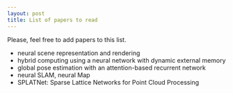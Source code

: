 ```yaml
---
layout: post
title: List of papers to read
---
```


Please, feel free to add papers to this list.

- neural scene representation and rendering
- hybrid computing using a neural network with dynamic external memory
- global pose estimation with an attention-based recurrent network
- neural SLAM, neural Map
- SPLATNet: Sparse Lattice Networks for Point Cloud Processing
